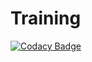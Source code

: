 # Training
[![Codacy Badge](https://api.codacy.com/project/badge/Grade/dada9b759d0749e7b7b9f59f08748959)](https://app.codacy.com/gh/NameAtirut/Training?utm_source=github.com&utm_medium=referral&utm_content=NameAtirut/Training&utm_campaign=Badge_Grade_Settings)